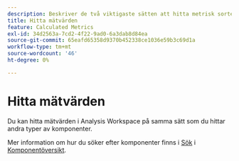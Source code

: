```yaml
---
description: Beskriver de två viktigaste sätten att hitta metrisk sortering och filtrering.
title: Hitta mätvärden
feature: Calculated Metrics
exl-id: 34d2563a-7cd2-4f22-9ad0-6a3dab8d84ea
source-git-commit: 65eafd65358d9370b452338ce1036e59b3c69d1a
workflow-type: tm+mt
source-wordcount: '46'
ht-degree: 0%

---
```


# Hitta mätvärden

Du kan hitta mätvärden i Analysis Workspace på samma sätt som du hittar andra typer av komponenter.

Mer information om hur du söker efter komponenter finns i [Sök](/help/components/overview.md#search) i [Komponentöversikt](/help/components/overview.md).
